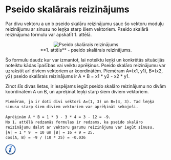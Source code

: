 # Pseido skalārais reizinājums

Par divu vektoru a un b pseido skalāru reizinājumu sauc šo vektoru moduļu reizinājumu ar sinusu no leņķa starp šiem vektoriem. Pseido skalārā reizinājuma formulu var apskatīt 1. attēlā.

<center><img alt="Pseido skalārais reizinājums" src="/media/theory/cross_product.gif"/></center>

<center>**1. attēls** - pseido skalārais reizinājums.</center>

Šo formulu daudz kur var izmantot, lai noteiktu leņķi un konkrētās situācijās noteiktu kādas īpašības vai veiktu aprēķinus. Pseido skalāro reizinājumu var uzrakstīt arī diviem vektoriem ar koordinātēm. Piemēram A=(x1, y1), B=(x2, y2) pseido skalārais reizinājums ir A * B = x1 * y2 - x2 * y1.

Zinot šīs divas lietas, ir iespējams iegūt pseido skalāro reizinājumu no divām koordinātēm A un B, un aprēķināt leņķi starp šiem diviem vektoriem. 

```
Piemēram, ja ir doti divi vektori A=(1, 3) un B=(4, 3). Tad leņķa sinusu starp šiem diviem vektoriem var aprēķināt sekojoši.

Aprēķinām A * B = 1 * 3 - 3 * 4 = 3 - 12 = -9.
No 1. attēlā redzamās formulas ir redzams, ka pseido skalāro reizinājumu dalot ar vektoru garumu reizinājumu var iegūt sīnusu.
|A| = 1 * 9  = 10 un |B| = 16 + 9 = 25.
cos(A, B) = -9 / (10 * 25) = -0.036
```

<a href="http://community.topcoder.com/tc?module=Static&d1=tutorials&d2=geometry1" target="_blank">![Vairāk informācija](/media/theory/information.png)</a>